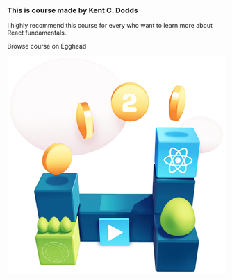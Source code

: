 ### This is course made by Kent C. Dodds

I highly recommend this course for every who want to learn more about React  fundamentals.

Browse course  on Egghead

[![Course Thumbnail](thumbnail.png)](https://egghead.io/courses/the-beginner-s-guide-to-react)

